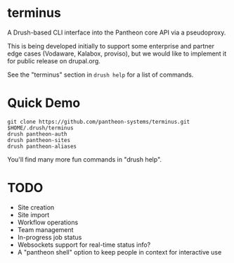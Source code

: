 terminus
========

A Drush-based CLI interface into the Pantheon core API via a pseudoproxy.

This is being developed initially to support some enterprise and partner edge cases (Vodaware, Kalabox, proviso), but we would like to implement it for public release on drupal.org.

See the "terminus" section in `drush help` for a list of commands.

Quick Demo
==========

    git clone https://github.com/pantheon-systems/terminus.git $HOME/.drush/terminus
    drush pantheon-auth
    drush pantheon-sites
    drush pantheon-aliases

You'll find many more fun commands in "drush help".

TODO
====

- Site creation
- Site import
- Workflow operations
- Team management
- In-progress job status
- Websockets support for real-time status info?
- A "pantheon shell" option to keep people in context for interactive use
